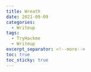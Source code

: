 ```yaml
---
title: Wreath
date: 2021-09-09
categories:
  - Writeup
tags:
  - TryHackme
  - Writeup
excerpt_separator: <!--more-->
toc: true
toc_sticky: true
---
```


<h2></h2>
